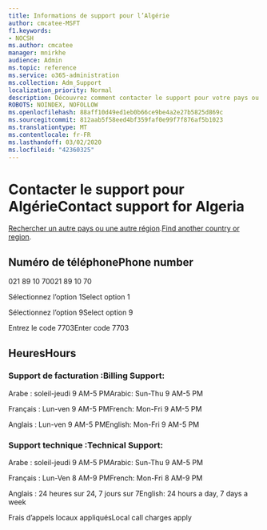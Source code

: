 ```yaml
---
title: Informations de support pour l’Algérie
author: cmcatee-MSFT
f1.keywords:
- NOCSH
ms.author: cmcatee
manager: mnirkhe
audience: Admin
ms.topic: reference
ms.service: o365-administration
ms.collection: Adm_Support
localization_priority: Normal
description: Découvrez comment contacter le support pour votre pays ou région.
ROBOTS: NOINDEX, NOFOLLOW
ms.openlocfilehash: 88aff10d49ed1eb0b66ce9be4a2e27b5825d869c
ms.sourcegitcommit: 812aab5f58eed4bf359faf0e99f7f876af5b1023
ms.translationtype: MT
ms.contentlocale: fr-FR
ms.lasthandoff: 03/02/2020
ms.locfileid: "42360325"
---
```

# <a name="contact-support-for-algeria"></a><span data-ttu-id="4cfb1-103">Contacter le support pour Algérie</span><span class="sxs-lookup"><span data-stu-id="4cfb1-103">Contact support for Algeria</span></span>

<span data-ttu-id="4cfb1-104">[Rechercher un autre pays ou une autre région](../contact-support-for-business-products.md).</span><span class="sxs-lookup"><span data-stu-id="4cfb1-104">[Find another country or region](../contact-support-for-business-products.md).</span></span>

## <a name="phone-number"></a><span data-ttu-id="4cfb1-105">Numéro de téléphone</span><span class="sxs-lookup"><span data-stu-id="4cfb1-105">Phone number</span></span>
<span data-ttu-id="4cfb1-106">021 89 10 70</span><span class="sxs-lookup"><span data-stu-id="4cfb1-106">021 89 10 70</span></span>

<span data-ttu-id="4cfb1-107">Sélectionnez l’option 1</span><span class="sxs-lookup"><span data-stu-id="4cfb1-107">Select option 1</span></span>

<span data-ttu-id="4cfb1-108">Sélectionnez l’option 9</span><span class="sxs-lookup"><span data-stu-id="4cfb1-108">Select option 9</span></span>

<span data-ttu-id="4cfb1-109">Entrez le code 7703</span><span class="sxs-lookup"><span data-stu-id="4cfb1-109">Enter code 7703</span></span>

## <a name="hours"></a><span data-ttu-id="4cfb1-110">Heures</span><span class="sxs-lookup"><span data-stu-id="4cfb1-110">Hours</span></span>
### <a name="billing-support"></a><span data-ttu-id="4cfb1-111">Support de facturation :</span><span class="sxs-lookup"><span data-stu-id="4cfb1-111">Billing Support:</span></span>

<span data-ttu-id="4cfb1-112">Arabe : soleil-jeudi 9 AM-5 PM</span><span class="sxs-lookup"><span data-stu-id="4cfb1-112">Arabic: Sun-Thu 9 AM-5 PM</span></span>

<span data-ttu-id="4cfb1-113">Français : Lun-ven 9 AM-5 PM</span><span class="sxs-lookup"><span data-stu-id="4cfb1-113">French: Mon-Fri 9 AM-5 PM</span></span>

<span data-ttu-id="4cfb1-114">Anglais : Lun-ven 9 AM-5 PM</span><span class="sxs-lookup"><span data-stu-id="4cfb1-114">English: Mon-Fri 9 AM-5 PM</span></span>

### <a name="technical-support"></a><span data-ttu-id="4cfb1-115">Support technique :</span><span class="sxs-lookup"><span data-stu-id="4cfb1-115">Technical Support:</span></span>

<span data-ttu-id="4cfb1-116">Arabe : soleil-jeudi 9 AM-5 PM</span><span class="sxs-lookup"><span data-stu-id="4cfb1-116">Arabic: Sun-Thu 9 AM-5 PM</span></span>

<span data-ttu-id="4cfb1-117">Français : Lun-Ven 8 AM-9 PM</span><span class="sxs-lookup"><span data-stu-id="4cfb1-117">French: Mon-Fri 8 AM-9 PM</span></span>

<span data-ttu-id="4cfb1-118">Anglais : 24 heures sur 24, 7 jours sur 7</span><span class="sxs-lookup"><span data-stu-id="4cfb1-118">English: 24 hours a day, 7 days a week</span></span>

<span data-ttu-id="4cfb1-119">Frais d’appels locaux appliqués</span><span class="sxs-lookup"><span data-stu-id="4cfb1-119">Local call charges apply</span></span>
